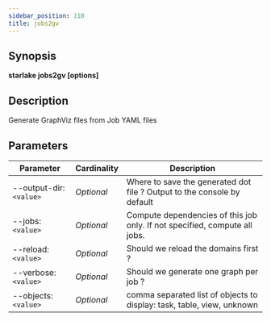 ```yaml
---
sidebar_position: 110
title: jobs2gv
---
```



## Synopsis

**starlake jobs2gv [options]**

## Description
Generate GraphViz files from Job YAML files

## Parameters

Parameter|Cardinality|Description
---|---|---
--output-dir:`<value>`|*Optional*|Where to save the generated dot file ? Output to the console by default
--jobs:`<value>`|*Optional*|Compute dependencies of this job only. If not specified, compute all jobs.
--reload:`<value>`|*Optional*|Should we reload the domains first ?
--verbose:`<value>`|*Optional*|Should we generate one graph per job ?
--objects:`<value>`|*Optional*|comma separated list of objects to display: task, table, view, unknown

